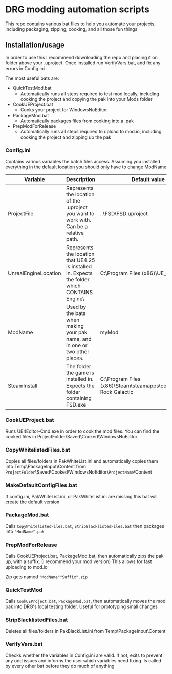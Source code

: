 # DRG modding automation scripts
This repo contains various bat files to help you automate your projects, including packaging, zipping, cooking, and all those fun things

## Installation/usage
In order to use this I recommend downloading the repo and placing it on folder above your .uproject. Once installed run VerifyVars.bat, and fix any errors in Config.ini

The most useful bats are:
- QuickTestMod.bat
  - Automatically runs all steps required to test mod locally, including cooking the project and copying the pak into your Mods folder
- CookUEProject.bat
  - Cooks your project for WindowsNoEditor
- PackageMod.bat
  - Automatically packages files from cooking into a .pak
- PrepModForRelease
  - Automatically runs all steps required to upload to mod.io, including cooking the project and zipping up the pak

### Config.ini
Contains various variables the batch files access. Assuming you installed everything in the default location you should only have to change ModName

| Variable | Description | Default value |
| --- | --- | --- |
| ProjectFile | Represents the location of the .uproject you want to work with. Can be a relative path. | ..\FSD\FSD.uproject |
| UnrealEngineLocation | Represents the location that UE4.25 is installed in. Expects the folder which CONTAINS Engine\\ | C:\Program Files (x86)\UE_4.25
| ModName | Used by the bats when making your pak name, and in one or two other places. | myMod |
|SteamInstall | The folder the game is installed in. Expects the folder containing FSD.exe | C:\Program Files (x86)\Steam\steamapps\common\Deep Rock Galactic |

### CookUEProject.bat
Runs UE4Editor-Cmd.exe in order to cook the mod files. You can find the cooked files in ProjectFolder\Saved\Cooked\WindowsNoEditor

### CopyWhitelistedFiles.bat
Copies all files/folders in PakWhiteList.ini and automatically copies them into Temp\PackageInput\Content from `ProjectFolder`\Saved\Cooked\WindowsNoEditor\\`ProjectName`\Content

### MakeDefaultConfigFiles.bat
If config.ini, PakWhiteList.ini, or PakWhiteList.ini are missing this bat will create the default version

### PackageMod.bat
Calls `CopyWhitelistedFiles.bat`, `StripBlacklistedFiles.bat` then packages into `"ModName".pak`

### PrepModForRelease
Calls CookUEProject.bat, PackageMod.bat, then automatically zips the pak up, with a suffix. (I recommend your mod version) This allows for fast uploading to mod.io

Zip gets named `"ModName""Suffix".zip`

### QuickTestMod
Calls `CookUEProject.bat`, `PackageMod.bat`, then automatically moves the mod pak into DRG's local testing folder. Useful for prototyping small changes

### StripBlacklistedFiles.bat
Deletes all files/folders in PakBlackList.ini from Temp\PackageInput\Content

### VerifyVars.bat
Checks whether the variables in Config.ini are valid. If not, exits to prevent any odd issues and informs the user which variables need fixing. Is called by every other bat before they do much of anything